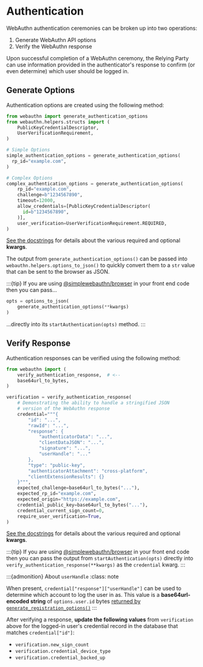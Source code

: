 # Authentication

WebAuthn authentication ceremonies can be broken up into two operations:

1. Generate WebAuthn API options
2. Verify the WebAuthn response

Upon successful completion of a WebAuthn ceremony, the Relying Party can use information provided in the authenticator's response to confirm (or even determine) which user should be logged in.

## Generate Options

Authentication options are created using the following method:

```py
from webauthn import generate_authentication_options
from webauthn.helpers.structs import (
    PublicKeyCredentialDescriptor,
    UserVerificationRequirement,
)

# Simple Options
simple_authentication_options = generate_authentication_options(
  rp_id="example.com",
)

# Complex Options
complex_authentication_options = generate_authentication_options(
    rp_id="example.com",
    challenge=b"1234567890",
    timeout=12000,
    allow_credentials=[PublicKeyCredentialDescriptor(
      id=b"1234567890",
    )],
    user_verification=UserVerificationRequirement.REQUIRED,
)
```

[See the docstrings](https://github.com/duo-labs/py_webauthn/blob/2219507f483e5592ec980ec95d97a5d3563fa45b/webauthn/authentication/generate_authentication_options.py#L11-L30) for details about the various required and optional **kwargs**.

The output from `generate_authentication_options()` can be passed into `webauthn.helpers.options_to_json()` to quickly convert them to a `str` value that can be sent to the browser as JSON.

:::{tip}
If you are using [@simplewebauthn/browser](overview.md#simplewebauthn-browser) in your front end code then you can pass...
```py
opts = options_to_json(
    generate_authentication_options(**kwargs)
)
```
...directly into its `startAuthentication(opts)` method.
:::

## Verify Response

Authentication responses can be verified using the following method:

```py
from webauthn import (
    verify_authentication_response,  # <--
    base64url_to_bytes,
)

verification = verify_authentication_response(
    # Demonstrating the ability to handle a stringified JSON
    # version of the WebAuthn response
    credential="""{
        "id": "...",
        "rawId": "...",
        "response": {
            "authenticatorData": "...",
            "clientDataJSON": "...",
            "signature": "...",
            "userHandle": "..."
        },
        "type": "public-key",
        "authenticatorAttachment": "cross-platform",
        "clientExtensionResults": {}
    }""",
    expected_challenge=base64url_to_bytes("..."),
    expected_rp_id="example.com",
    expected_origin="https://example.com",
    credential_public_key=base64url_to_bytes("..."),
    credential_current_sign_count=0,
    require_user_verification=True,
)
```

[See the docstrings](https://github.com/duo-labs/py_webauthn/blob/2219507f483e5592ec980ec95d97a5d3563fa45b/webauthn/authentication/verify_authentication_response.py#L46-L79) for details about the various required and optional **kwargs**.

:::{tip}
If you are using [@simplewebauthn/browser](overview.md#simplewebauthn-browser) in your front end code then you can pass the output from `startAuthentication(opts)` directly into `verify_authentication_response(**kwargs)` as the `credential` kwarg.
:::

:::{admonition} About `userHandle`
:class: note

When present, `credential["response"]["userHandle"]` can be used to determine which account to log the user in as. This value is a **base64url-encoded string** of `options.user.id` bytes [returned by `generate_registration_options()`](registration.md#generate-options)
:::

After verifying a response, **update the following values** from `verification` above for the logged-in user's credential record in the database that matches `credential["id"]`:

- `verification.new_sign_count`
- `verification.credential_device_type`
- `verification.credential_backed_up`

